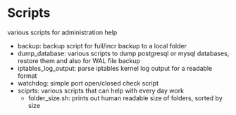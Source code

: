 Scripts
=======

various scripts for administration help


* backup: backup script for full/incr backup to a local folder
* dump_database: various scripts to dump postgresql or mysql databases, restore them and also for WAL file backup
* iptables_log_output: parse iptables kernel log output for a readable format
* watchdog: simple port open/closed check script
* sciprts: various scripts that can help with every day work
  - folder_size.sh: prints out human readable size of folders, sorted by size
